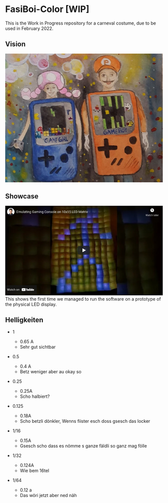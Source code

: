 # FasiBoi-Color [WIP]
This is the Work in Progress repository for a carneval costume, due to be used in February 2022.

## Vision
![Vision](img/vision.jpg)


## Showcase
[![Emulating Gaming Console on 10x15 LED Matrix](img/thumbnail.jpg)](https://youtu.be/_cmhZQ1JC-s "Emulating Gaming Console on 10x15 LED Matrix")
This shows the first time we managed to run the software on a prototype of the physical LED display.





## Helligkeiten
- 1
  - 0.65 A
  - Sehr gut sichtbar

- 0.5 
  - 0.4 A
  - Betz weniger aber au okay so

- 0.25
  - 0.25A 
  - Scho halbiert?

- 0.125
  - 0.18A
  - Scho betzli dönkler, Wenns fiister esch doss gsesch das locker

- 1/16
  - 0.15A
  - Gsesch scho dass es nömme s ganze fäldli so ganz mag fölle

- 1/32
  - 0.124A
  - Wie bem 16tel

- 1/64
  - 0.12 a
  - Das wöri jetzt aber ned näh